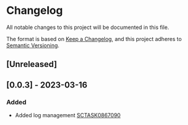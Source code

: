 # Changelog

All notable changes to this project will be documented in this file.

The format is based on [Keep a Changelog](https://keepachangelog.com/en/1.0.0/),
and this project adheres to [Semantic Versioning](https://semver.org/spec/v2.0.0.html).

## [Unreleased]

## [0.0.3] - 2023-03-16

### Added

- Added log management [SCTASK0867090](https://whirlpool.service-now.com/nav_to.do?uri=sc_task.do?sys_id=11228072471ca950e8e97161e36d431c%26sysparm_view=RPTb6af9f9587008954e4bc7447cebb35c7)